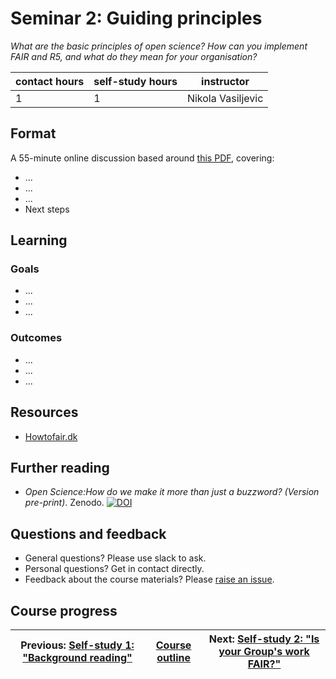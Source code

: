 # Seminar 2: Guiding principles
_*What are the basic principles of open science? How can you implement FAIR and R5, and what do they mean for your organisation?*_

| contact hours | self-study hours | instructor |
|---|---|---|
| 1 | 1 | Nikola Vasiljevic |

## Format
A 55-minute online discussion based around [this PDF](./FAIR_R5.pdf), covering:
- ...
- ...
- ...
- Next steps

## Learning

### Goals
- ...
- ...
- ...

### Outcomes
- ...
- ...
- ...

## Resources
- [Howtofair.dk](http://howtofair.dk)

## Further reading
- _Open Science:How do we make it more than just a buzzword? (Version pre-print)_. Zenodo. [![DOI](https://zenodo.org/badge/DOI/10.5281/zenodo.3670410.svg)](https://doi.org/10.5281/zenodo.3670410)

## Questions and feedback
- General questions? Please use slack to ask.
- Personal questions? Get in contact directly.
- Feedback about the course materials? Please [raise an issue](https://github.com/LIKE-ITN/OpenScienceTrainingCourse/issues).

## Course progress
| Previous: [Self-study 1: "Background reading"](../selfstudy1/readme.md) | [Course outline](../readme.md#course-outline) | Next: [Self-study 2: "Is your Group's work FAIR?"](../selfstudy2/readme.md) |
|---|---|---|
